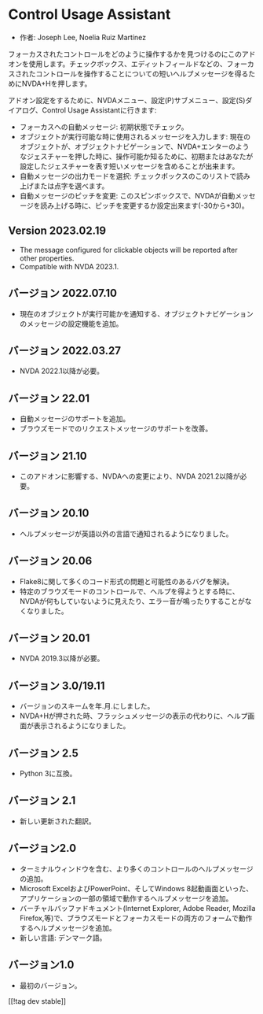 # Control Usage Assistant #

* 作者: Joseph Lee, Noelia Ruiz Martínez

フォーカスされたコントロールをどのように操作するかを見つけるのにこのアドオンを使用します。チェックボックス、エディットフィールドなどの、フォーカスされたコントロールを操作することについての短いヘルプメッセージを得るためにNVDA+Hを押します。

アドオン設定をするために、NVDAメニュー、設定(P)サブメニュー、設定(S)ダイアログ、Control Usage Assistantに行きます:

* フォーカスへの自動メッセージ: 初期状態でチェック。
* オブジェクトが実行可能な時に使用されるメッセージを入力します:
  現在のオブジェクトが、オブジェクトナビゲーションで、NVDA+エンターのようなジェスチャーを押した時に、操作可能か知るために、初期またはあなたが設定したジェスチャーを表す短いメッセージを含めることが出来ます。
* 自動メッセージの出力モードを選択: チェックボックスのこのリストで読み上げまたは点字を選べます。
* 自動メッセージのピッチを変更: このスピンボックスで、NVDAが自動メッセージを読み上げる時に、ピッチを変更するか設定出来ます(-30から+30)。

## Version 2023.02.19

* The message configured for clickable objects will be reported after other
  properties.
* Compatible with NVDA 2023.1.

## バージョン 2022.07.10

* 現在のオブジェクトが実行可能かを通知する、オブジェクトナビゲーションのメッセージの設定機能を追加。

## バージョン 2022.03.27

* NVDA 2022.1以降が必要。

## バージョン 22.01

* 自動メッセージのサポートを追加。
* ブラウズモードでのリクエストメッセージのサポートを改善。

## バージョン 21.10

* このアドオンに影響する、NVDAへの変更により、NVDA 2021.2以降が必要。

## バージョン 20.10

* ヘルプメッセージが英語以外の言語で通知されるようになりました。

## バージョン 20.06

* Flake8に関して多くのコード形式の問題と可能性のあるバグを解決。
* 特定のブラウズモードのコントロールで、ヘルプを得ようとする時に、NVDAが何もしていないように見えたり、エラー音が鳴ったりすることがなくなりました。

## バージョン 20.01

* NVDA 2019.3以降が必要。

## バージョン 3.0/19.11

* バージョンのスキームを年.月.にしました。
* NVDA+Hが押された時、フラッシュメッセージの表示の代わりに、ヘルプ画面が表示されるようになりました。

## バージョン 2.5

* Python 3に互換。

## バージョン 2.1

* 新しい更新された翻訳。

## バージョン2.0

* ターミナルウィンドウを含む、より多くのコントロールのヘルプメッセージの追加。
* Microsoft ExcelおよびPowerPoint、そしてWindows
  8起動画面といった、アプリケーションの一部の領域で動作するヘルプメッセージを追加。
* バーチャルバッファドキュメント(Internet Explorer, Adobe Reader, Mozilla
  Firefox,等)で、ブラウズモードとフォーカスモードの両方のフォームで動作するヘルプメッセージを追加。
* 新しい言語: デンマーク語。

## バージョン1.0

* 最初のバージョン。

[[!tag dev stable]]
